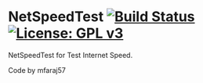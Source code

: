 NetSpeedTest [![Build Status](https://travis-ci.org/OpenVisionE2/NetSpeedTest.svg?branch=master)](https://travis-ci.org/OpenVisionE2/NetSpeedTest) [![License: GPL v3](https://img.shields.io/badge/License-GPLv3-blue.svg)](https://www.gnu.org/licenses/gpl-3.0)
========
NetSpeedTest for Test Internet Speed.

Code by mfaraj57
